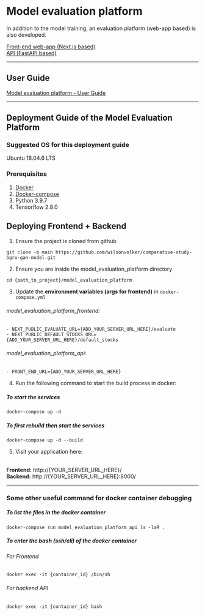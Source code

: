 # Model evaluation platform
In addition to the model training, an evaluation platform (web-app based) is also developed. 

[Front-end web-app (Next.js based)](web-app)
<br/>
[API (FastAPI based)](api)

<hr/>

## User Guide
[Model evaluation platform - User Guide](USER_GUIDE.md)

<hr/>

## Deployment Guide of the Model Evaluation Platform

### Suggested OS for this deployment guide
Ubuntu 18.04.6 LTS

### Prerequisites
1. [Docker](https://www.digitalocean.com/community/tutorials/how-to-install-and-use-docker-on-ubuntu-20-04)
2. [Docker-compose](https://docs.docker.com/compose/install/)
3. Python 3.9.7
4. Tensorflow 2.8.0

## Deploying Frontend + Backend
1. Ensure the project is cloned from github <br/>
```console
git clone -b main https://github.com/wilsonvolker/comparative-study-bgru-gan-model.git
```
2. Ensure you are inside the model_evaluation_platform directory
```console
cd {path_to_project}/model_evaluation_platform
```
3. Update the <b>environment variables (args for frontend)</b> in `docker-compose.yml`
###### model_evaluation_platform_frontend:
```console
- NEXT_PUBLIC_EVALUATE_URL={ADD_YOUR_SERVER_URL_HERE}/evaluate
- NEXT_PUBLIC_DEFAULT_STOCKS_URL={ADD_YOUR_SERVER_URL_HERE}/default_stocks
```
###### model_evaluation_platform_api:
```console
- FRONT_END_URL={ADD_YOUR_SERVER_URL_HERE}
```
4. Run the following command to start the build process in docker:
##### To start the services
```console
docker-compose up -d
```

##### To first rebuild then start the services
```console
docker-compose up -d --build
```
5. Visit your application here:
<br/>
<b>Frontend:</b> http://{YOUR_SERVER_URL_HERE}/
<br/>
<b>Backend:</b> http://{YOUR_SERVER_URL_HERE}:8000/

<hr/>

### Some other useful command for docker container debugging

##### To list the files in the docker container
```console
docker-compose run model_evaluation_platform_api ls -laR .
```

##### To enter the bash (ssh/cli) of the docker container
###### For Frontend
```console
docker exec -it {container_id} /bin/sh
```
###### For backend API
```console
docker exec -it {container_id} bash
```
